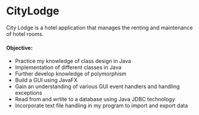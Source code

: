 # CityLodge

City Lodge is a hotel application that manages the renting and maintenance of hotel rooms.

#### Objective:
- Practice my knowledge of class design in Java
- Implementation of different classes in Java
- Further develop knowledge of polymorphism
- Build a GUI using JavaFX
- Gain an understanding of various GUI event handlers and handling exceptions
- Read from and wrtite to a database using Java JDBC technology
- Incorporate text file handling in my program to import and export data
